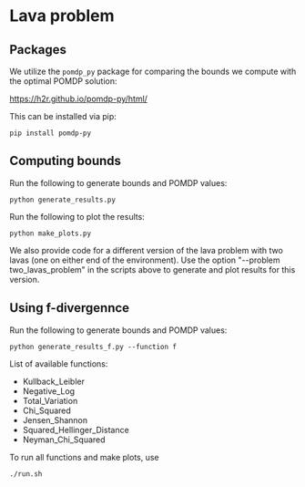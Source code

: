 # Lava problem

## Packages

We utilize the ```pomdp_py``` package for comparing the bounds we compute with the optimal POMDP solution:

https://h2r.github.io/pomdp-py/html/

This can be installed via pip:
```
pip install pomdp-py
```

## Computing bounds

Run the following to generate bounds and POMDP values:
```
python generate_results.py
```

Run the following to plot the results:
```
python make_plots.py
```

We also provide code for a different version of the lava problem with two lavas (one on either end of the environment). Use the option "--problem two_lavas_problem" in the scripts above to generate and plot results for this version. 

## Using f-divergennce
Run the following to generate bounds and POMDP values:
```
python generate_results_f.py --function f
```
List of available functions:
- Kullback_Leibler
- Negative_Log
- Total_Variation
- Chi_Squared
- Jensen_Shannon
- Squared_Hellinger_Distance
- Neyman_Chi_Squared

To run all functions and make plots, use
```
./run.sh
```